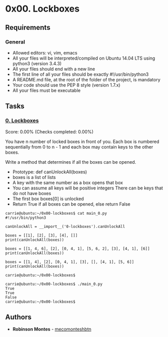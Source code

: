 # 0x00. Lockboxes

## Requirements
### General

*    Allowed editors: vi, vim, emacs
*    All your files will be interpreted/compiled on Ubuntu 14.04 LTS using python3 (version 3.4.3)
*    All your files should end with a new line
*    The first line of all your files should be exactly #!/usr/bin/python3
*    A README.md file, at the root of the folder of the project, is mandatory
*    Your code should use the PEP 8 style (version 1.7.x)
*    All your files must be executable

## Tasks

### [0. Lockboxes](./0-lockboxes.py)
Score: 0.00% (Checks completed: 0.00%)

You have n number of locked boxes in front of you. Each box is numbered sequentially from 0 to n - 1 and each box may contain keys to the other boxes.

Write a method that determines if all the boxes can be opened.

*    Prototype: def canUnlockAll(boxes)
*    boxes is a list of lists
*    A key with the same number as a box opens that box
*    You can assume all keys will be positive integers
        There can be keys that do not have boxes
*    The first box boxes[0] is unlocked
*    Return True if all boxes can be opened, else return False
```
carrie@ubuntu:~/0x00-lockboxes$ cat main_0.py
#!/usr/bin/python3

canUnlockAll = __import__('0-lockboxes').canUnlockAll

boxes = [[1], [2], [3], [4], []]
print(canUnlockAll(boxes))

boxes = [[1, 4, 6], [2], [0, 4, 1], [5, 6, 2], [3], [4, 1], [6]]
print(canUnlockAll(boxes))

boxes = [[1, 4], [2], [0, 4, 1], [3], [], [4, 1], [5, 6]]
print(canUnlockAll(boxes))

carrie@ubuntu:~/0x00-lockboxes$
```
```
carrie@ubuntu:~/0x00-lockboxes$ ./main_0.py
True
True
False
carrie@ubuntu:~/0x00-lockboxes$
```
## Authors

* **Robinson Montes** - [mecomonteshbtn](https://github.com/mecomonteshbtn)

